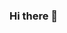 ### Hi there 👋

<!--
**Magnus2142/Magnus2142** is a ✨ _special_ ✨ repository because its `README.md` (this file) appears on your GitHub profile.

Here are some ideas to get you started:

- 🔭 I’m currently working on ... Selfie Sat website to OrbitNTNU, studying computer engineering
- 🌱 I’m currently learning ... C
- 👯 I’m looking to collaborate on ... Whatever new projects!
- 🤔 I’m looking for help with ... Sending image from a website form to database/email
- 💬 Ask me about ... Java or anything about Orbit NTNU
- 📫 How to reach me: ... Facebook - Magnus Bredeli
- 😄 Pronouns: ... He/His
- ⚡ Fun fact: ... I always overplay a song when I find a new one I like
-->

